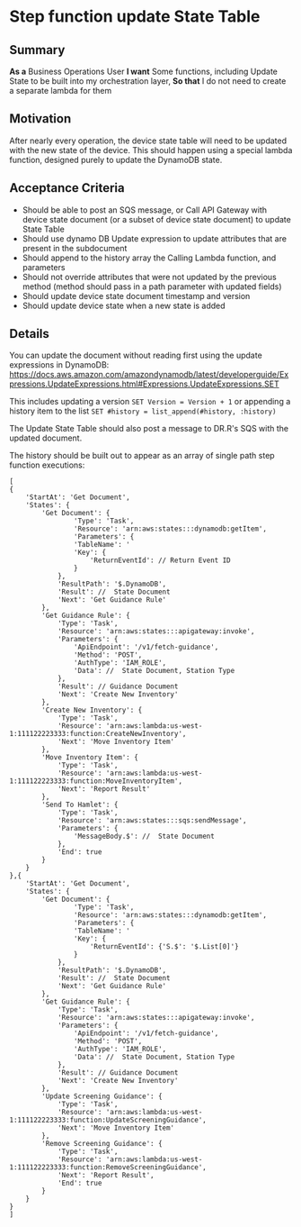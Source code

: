 
# Step function update  State Table
## Summary
**As a** Business Operations User **I want** Some functions, including Update  State to be built into my orchestration layer, **So that** I do not need to create a separate lambda for them

## Motivation
After nearly every operation, the device state table will need to be updated with the new state of the device. This should happen using a special lambda function, designed purely to update the DynamoDB  state.

## Acceptance Criteria

* Should be able to post an SQS message, or Call API Gateway with device state document (or a subset of device state document) to update  State Table
* Should use dynamo DB Update expression to update attributes that are present in the subdocument
* Should append to the history array the Calling Lambda function, and parameters
* Should not override attributes that were not updated by the previous method (method should pass in a path parameter with updated fields)
* Should update device state document timestamp and version
* Should update device state when a new state is added

## Details

You can update the document without reading first using the update expressions in DynamoDB:
https://docs.aws.amazon.com/amazondynamodb/latest/developerguide/Expressions.UpdateExpressions.html#Expressions.UpdateExpressions.SET

This includes updating a version `SET Version = Version + 1` or appending a history item to the list `SET #history = list_append(#history, :history)`

The Update  State Table should also post a message to DR.R's SQS with the updated document.

The history should be built out to appear as an array of single path step function executions:

```
[
{
    'StartAt': 'Get Document',
    'States': {
        'Get Document': {
                'Type': 'Task',
                'Resource': 'arn:aws:states:::dynamodb:getItem',
                'Parameters': {
                'TableName': '
                'Key': {
                    'ReturnEventId': // Return Event ID
                }
            },
            'ResultPath': '$.DynamoDB',
            'Result': //  State Document
            'Next': 'Get Guidance Rule'
        },
        'Get Guidance Rule': {
            'Type': 'Task',
            'Resource': 'arn:aws:states:::apigateway:invoke',
            'Parameters': {
                'ApiEndpoint': '/v1/fetch-guidance',
                'Method': 'POST',
                'AuthType': 'IAM_ROLE',
                'Data': //  State Document, Station Type
            },
            'Result': // Guidance Document
            'Next': 'Create New Inventory'
        },
        'Create New Inventory': {
            'Type': 'Task',
            'Resource': 'arn:aws:lambda:us-west-1:111122223333:function:CreateNewInventory',
            'Next': 'Move Inventory Item'
        },
        'Move Inventory Item': {
            'Type': 'Task',
            'Resource': 'arn:aws:lambda:us-west-1:111122223333:function:MoveInventoryItem',
            'Next': 'Report Result'
        },
        'Send To Hamlet': {
            'Type': 'Task',
            'Resource': 'arn:aws:states:::sqs:sendMessage',
            'Parameters': {
                'MessageBody.$': //  State Document
            },
            'End': true
        }
    }
},{
    'StartAt': 'Get Document',
    'States': {
        'Get Document': {
                'Type': 'Task',
                'Resource': 'arn:aws:states:::dynamodb:getItem',
                'Parameters': {
                'TableName': '
                'Key': {
                    'ReturnEventId': {'S.$': '$.List[0]'}
                }
            },
            'ResultPath': '$.DynamoDB',
            'Result': //  State Document
            'Next': 'Get Guidance Rule'
        },
        'Get Guidance Rule': {
            'Type': 'Task',
            'Resource': 'arn:aws:states:::apigateway:invoke',
            'Parameters': {
                'ApiEndpoint': '/v1/fetch-guidance',
                'Method': 'POST',
                'AuthType': 'IAM_ROLE',
                'Data': //  State Document, Station Type
            },
            'Result': // Guidance Document
            'Next': 'Create New Inventory'
        },
        'Update Screening Guidance': {
            'Type': 'Task',
            'Resource': 'arn:aws:lambda:us-west-1:111122223333:function:UpdateScreeningGuidance',
            'Next': 'Move Inventory Item'
        },
        'Remove Screening Guidance': {
            'Type': 'Task',
            'Resource': 'arn:aws:lambda:us-west-1:111122223333:function:RemoveScreeningGuidance',
            'Next': 'Report Result',
            'End': true
        }
    }
}
]
```
